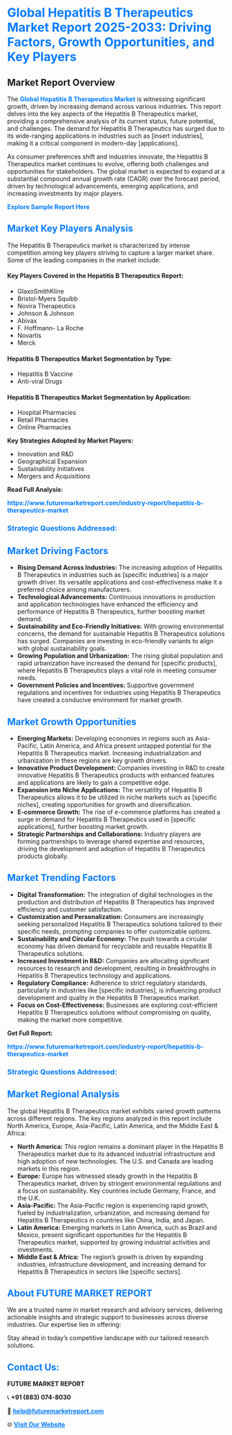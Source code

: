 <h1 style="color: #007BFF;">Global Hepatitis B Therapeutics Market Report 2025-2033: Driving Factors, Growth Opportunities, and Key Players</h1>

<section id="overview">
<h2>Market Report Overview</h2>
<p>The <a href="https://www.futuremarketreport.com/industry-report/hepatitis-b-therapeutics-market" style="color: #007BFF; text-decoration: none;"><strong>Global Hepatitis B Therapeutics Market</strong></a> is witnessing significant growth, driven by increasing demand across various industries. This report delves into the key aspects of the Hepatitis B Therapeutics market, providing a comprehensive analysis of its current status, future potential, and challenges. The demand for Hepatitis B Therapeutics has surged due to its wide-ranging applications in industries such as [insert industries], making it a critical component in modern-day [applications].</p>
<p>As consumer preferences shift and industries innovate, the Hepatitis B Therapeutics market continues to evolve, offering both challenges and opportunities for stakeholders. The global market is expected to expand at a substantial compound annual growth rate (CAGR) over the forecast period, driven by technological advancements, emerging applications, and increasing investments by major players.</p>
</section>

<section id="overview">
<p><a href="https://www.futuremarketreport.com/request-sample/reportId=59644" style="color: #007BFF; text-decoration: none;"><strong>Explore Sample Report Here</strong></a></p>
</section>

<section id="key-players">
<h2 style="color: #007BFF;">Market Key Players Analysis</h2>
<p>The Hepatitis B Therapeutics market is characterized by intense competition among key players striving to capture a larger market share. Some of the leading companies in the market include:</p>
<h4>Key Players Covered in the Hepatitis B Therapeutics Report:</h4>
<ul><li>GlaxoSmithKline</li><li>Bristol-Myers Squibb</li><li>Novira Therapeutics</li><li>Johnson &amp; Johnson</li><li>Abivax</li><li>F. Hoffmann- La Roche</li><li>Novartis</li><li>Merck</li></ul>
<h4>Hepatitis B Therapeutics Market Segmentation by Type:</h4>
<ul><li>Hepatitis B Vaccine</li><li>Anti-viral Drugs</li></ul>

<h4>Hepatitis B Therapeutics Market Segmentation by Application:</h4>
<ul><li>Hospital Pharmacies</li><li>Retail Pharmacies</li><li>Online Pharmacies</li></ul>
<p><strong>Key Strategies Adopted by Market Players:</strong></p>
<ul>
<li>Innovation and R&D</li>
<li>Geographical Expansion</li>
<li>Sustainability Initiatives</li>
<li>Mergers and Acquisitions</li>
</ul>
</section>

<section>
<p><strong>Read Full Analysis: </strong></p><a href="https://www.futuremarketreport.com/industry-report/hepatitis-b-therapeutics-market" style="color: #007BFF; text-decoration: none;"><strong>https://www.futuremarketreport.com/industry-report/hepatitis-b-therapeutics-market</strong></a>
<h3 style="color: #007BFF;">Strategic Questions Addressed:</h3>
</section>

<section id="driving-factors">
<h2 style="color: #007BFF;">Market Driving Factors</h2>
<ul>
<li><strong>Rising Demand Across Industries:</strong> The increasing adoption of Hepatitis B Therapeutics in industries such as [specific industries] is a major growth driver. Its versatile applications and cost-effectiveness make it a preferred choice among manufacturers.</li>
<li><strong>Technological Advancements:</strong> Continuous innovations in production and application technologies have enhanced the efficiency and performance of Hepatitis B Therapeutics, further boosting market demand.</li>
<li><strong>Sustainability and Eco-Friendly Initiatives:</strong> With growing environmental concerns, the demand for sustainable Hepatitis B Therapeutics solutions has surged. Companies are investing in eco-friendly variants to align with global sustainability goals.</li>
<li><strong>Growing Population and Urbanization:</strong> The rising global population and rapid urbanization have increased the demand for [specific products], where Hepatitis B Therapeutics plays a vital role in meeting consumer needs.</li>
<li><strong>Government Policies and Incentives:</strong> Supportive government regulations and incentives for industries using Hepatitis B Therapeutics have created a conducive environment for market growth.</li>
</ul>
</section>

<section id="growth-opportunities">
<h2 style="color: #007BFF;">Market Growth Opportunities</h2>
<ul>
<li><strong>Emerging Markets:</strong> Developing economies in regions such as Asia-Pacific, Latin America, and Africa present untapped potential for the Hepatitis B Therapeutics market. Increasing industrialization and urbanization in these regions are key growth drivers.</li>
<li><strong>Innovative Product Development:</strong> Companies investing in R&D to create innovative Hepatitis B Therapeutics products with enhanced features and applications are likely to gain a competitive edge.</li>
<li><strong>Expansion into Niche Applications:</strong> The versatility of Hepatitis B Therapeutics allows it to be utilized in niche markets such as [specific niches], creating opportunities for growth and diversification.</li>
<li><strong>E-commerce Growth:</strong> The rise of e-commerce platforms has created a surge in demand for Hepatitis B Therapeutics used in [specific applications], further boosting market growth.</li>
<li><strong>Strategic Partnerships and Collaborations:</strong> Industry players are forming partnerships to leverage shared expertise and resources, driving the development and adoption of Hepatitis B Therapeutics products globally.</li>
</ul>
</section>

<section id="trending-factors">
<h2 style="color: #007BFF;">Market Trending Factors</h2>
<ul>
<li><strong>Digital Transformation:</strong> The integration of digital technologies in the production and distribution of Hepatitis B Therapeutics has improved efficiency and customer satisfaction.</li>
<li><strong>Customization and Personalization:</strong> Consumers are increasingly seeking personalized Hepatitis B Therapeutics solutions tailored to their specific needs, prompting companies to offer customizable options.</li>
<li><strong>Sustainability and Circular Economy:</strong> The push towards a circular economy has driven demand for recyclable and reusable Hepatitis B Therapeutics solutions.</li>
<li><strong>Increased Investment in R&D:</strong> Companies are allocating significant resources to research and development, resulting in breakthroughs in Hepatitis B Therapeutics technology and applications.</li>
<li><strong>Regulatory Compliance:</strong> Adherence to strict regulatory standards, particularly in industries like [specific industries], is influencing product development and quality in the Hepatitis B Therapeutics market.</li>
<li><strong>Focus on Cost-Effectiveness:</strong> Businesses are exploring cost-efficient Hepatitis B Therapeutics solutions without compromising on quality, making the market more competitive.</li>
</ul>
</section>

<section>
<p><strong>Get Full Report: </strong></p><a href="https://www.futuremarketreport.com/industry-report/hepatitis-b-therapeutics-market" style="color: #007BFF; text-decoration: none;"><strong>https://www.futuremarketreport.com/industry-report/hepatitis-b-therapeutics-market</strong></a>
<h3 style="color: #007BFF;">Strategic Questions Addressed:</h3>
</section>


<section id="regional-analysis">
<h2 style="color: #007BFF;">Market Regional Analysis</h2>
<p>The global Hepatitis B Therapeutics market exhibits varied growth patterns across different regions. The key regions analyzed in this report include North America, Europe, Asia-Pacific, Latin America, and the Middle East & Africa:</p>
<ul>
<li><strong>North America:</strong> This region remains a dominant player in the Hepatitis B Therapeutics market due to its advanced industrial infrastructure and high adoption of new technologies. The U.S. and Canada are leading markets in this region.</li>
<li><strong>Europe:</strong> Europe has witnessed steady growth in the Hepatitis B Therapeutics market, driven by stringent environmental regulations and a focus on sustainability. Key countries include Germany, France, and the U.K.</li>
<li><strong>Asia-Pacific:</strong> The Asia-Pacific region is experiencing rapid growth, fueled by industrialization, urbanization, and increasing demand for Hepatitis B Therapeutics in countries like China, India, and Japan.</li>
<li><strong>Latin America:</strong> Emerging markets in Latin America, such as Brazil and Mexico, present significant opportunities for the Hepatitis B Therapeutics market, supported by growing industrial activities and investments.</li>
<li><strong>Middle East & Africa:</strong> The region’s growth is driven by expanding industries, infrastructure development, and increasing demand for Hepatitis B Therapeutics in sectors like [specific sectors].</li>
</ul>
</section>

<footer>
<h2 style="color: #007BFF;">About FUTURE MARKET REPORT</h2>
<p>We are a trusted name in market research and advisory services, delivering actionable insights and strategic support to businesses across diverse industries. Our expertise lies in offering:</p>

<p>Stay ahead in today’s competitive landscape with our tailored research solutions.</p>

<h2 style="color: #007BFF;">Contact Us:</h2>
<p><strong>FUTURE MARKET REPORT</strong></p>
<p>📞 <strong>+91 (883) 074-8030</strong></p>
<p>📧 <strong><a href="mailto:help@futuremarketreport.com" style="color: #007BFF;">help@futuremarketreport.com</a></strong></p>
<p>🌐 <strong><a href="https://www.futuremarketreport.com/" style="color: #007BFF;">Visit Our Website</a></strong></p>
</footer>